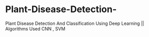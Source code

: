 # Plant-Disease-Detection-
Plant Disease Detection And Classification Using Deep Learning || Algorithms Used CNN , SVM
